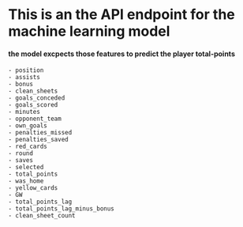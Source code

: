# This is an the API endpoint for the machine learning model 
#### the model excpects those features to predict the player total-points
    - position 
    - assists
    - bonus
    - clean_sheets
    - goals_conceded
    - goals_scored
    - minutes
    - opponent_team
    - own_goals
    - penalties_missed
    - penalties_saved
    - red_cards
    - round
    - saves
    - selected
    - total_points
    - was_home
    - yellow_cards
    - GW
    - total_points_lag
    - total_points_lag_minus_bonus
    - clean_sheet_count

